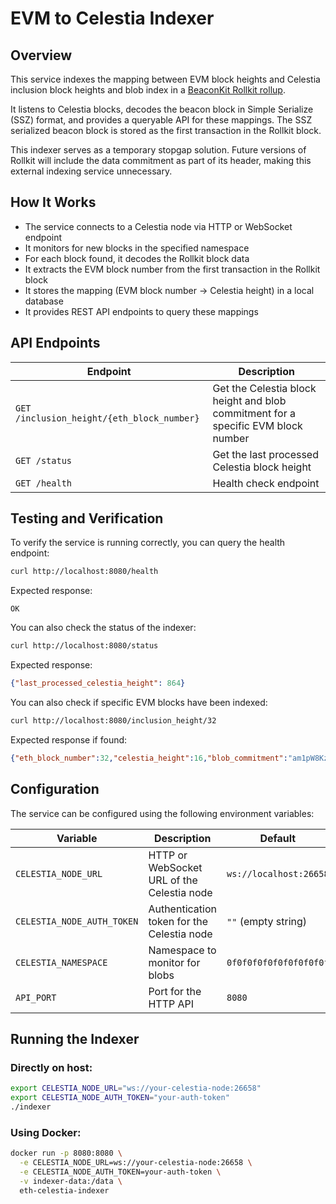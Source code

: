 # EVM to Celestia Indexer

## Overview

This service indexes the mapping between EVM block heights and Celestia inclusion block heights and blob index in a
[BeaconKit Rollkit rollup](https://github.com/rollkit/beacon-kit/tree/rollkit).

It listens to Celestia blocks, decodes the beacon block in Simple Serialize
(SSZ) format, and provides a queryable API for these mappings. The SSZ
serialized beacon block is stored as the first transaction in the Rollkit
block.

This indexer serves as a temporary stopgap solution. Future versions of
Rollkit will include the data commitment as part of its header, making this external indexing service unnecessary.

## How It Works

* The service connects to a Celestia node via HTTP or WebSocket endpoint
* It monitors for new blocks in the specified namespace
* For each block found, it decodes the Rollkit block data
* It extracts the EVM block number from the first transaction in the Rollkit block
* It stores the mapping (EVM block number → Celestia height) in a local database
* It provides REST API endpoints to query these mappings

## API Endpoints

| Endpoint | Description |
|----------|-------------|
| `GET /inclusion_height/{eth_block_number}` | Get the Celestia block height and blob commitment for a specific EVM block number |
| `GET /status` | Get the last processed Celestia block height |
| `GET /health` | Health check endpoint |

## Testing and Verification

To verify the service is running correctly, you can query the health endpoint:

```bash
curl http://localhost:8080/health
```

Expected response:
```
OK
```

You can also check the status of the indexer:

```bash
curl http://localhost:8080/status
```

Expected response:
```json
{"last_processed_celestia_height": 864}
```

You can also check if specific EVM blocks have been indexed:

```bash
curl http://localhost:8080/inclusion_height/32
```

Expected response if found:
```json
{"eth_block_number":32,"celestia_height":16,"blob_commitment":"am1pW8KzYUBR2B5KNymVeHxPzw+XfaqkLRSK+Avhq0I="}
```

## Configuration

The service can be configured using the following environment variables:

| Variable | Description | Default |
|----------|-------------|---------|
| `CELESTIA_NODE_URL` | HTTP or WebSocket URL of the Celestia node | `ws://localhost:26658` |
| `CELESTIA_NODE_AUTH_TOKEN` | Authentication token for the Celestia node | `""` (empty string) |
| `CELESTIA_NAMESPACE` | Namespace to monitor for blobs | `0f0f0f0f0f0f0f0f0f0f` |
| `API_PORT` | Port for the HTTP API | `8080` |

## Running the Indexer

### Directly on host:

```bash
export CELESTIA_NODE_URL="ws://your-celestia-node:26658"
export CELESTIA_NODE_AUTH_TOKEN="your-auth-token"
./indexer
```

### Using Docker:

```bash
docker run -p 8080:8080 \
  -e CELESTIA_NODE_URL=ws://your-celestia-node:26658 \
  -e CELESTIA_NODE_AUTH_TOKEN=your-auth-token \
  -v indexer-data:/data \
  eth-celestia-indexer
```
